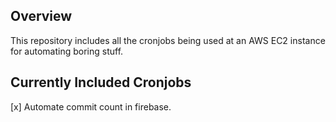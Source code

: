 ## Overview
This repository includes all the cronjobs being used at an AWS EC2 instance for automating boring stuff.

## Currently Included Cronjobs
[x] Automate commit count in firebase.
